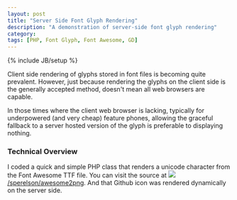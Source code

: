 ```yaml
---
layout: post
title: "Server Side Font Glyph Rendering"
description: "A demonstration of server-side font glyph rendering"
category: 
tags: [PHP, Font Glyph, Font Awesome, GD]
---
```

{% include JB/setup %}

Client side rendering of glyphs stored in font files is becoming quite prevalent. However, just because rendering the glyphs on the client side is the generally accepted method, doesn't mean all web browsers are capable.

In those times where the client web browser is lacking, typically for underpowered (and very cheap) feature phones, allowing the graceful fallback to a server hosted version of the glyph is preferable to displaying nothing.

### Technical Overview
I coded a quick and simple PHP class that renders a unicode character from the Font Awesome TTF file. You can visit the source at [![](http://hapnic.com/awesome2png/?u=F09B&h=18&c=ffffff)/sperelson/awesome2png](https://github.com/sperelson/awesome2png). And that Github icon was rendered dynamically on the server side.

